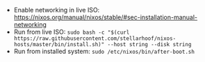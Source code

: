 - Enable networking in live ISO: https://nixos.org/manual/nixos/stable/#sec-installation-manual-networking
- Run from live ISO: `sudo bash -c "$(curl https://raw.githubusercontent.com/stellarhoof/nixos-hosts/master/bin/install.sh)" --host string --disk string`
- Run from installed system: `sudo /etc/nixos/bin/after-boot.sh`
